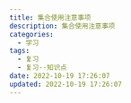 ```yaml
---
title: 集合使用注意事项
description: 集合使用注意事项
categories:
  - 学习
tags:
  - 复习
  - 复习--知识点
date: 2022-10-19 17:26:07
updated: 2022-10-19 17:26:07
---
```


